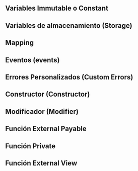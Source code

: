 ## Variables Immutable o Constant
## Variables de almacenamiento (Storage)
## Mapping
## Eventos (events)
## Errores Personalizados (Custom Errors)
## Constructor (Constructor)
## Modificador (Modifier)
## Función External Payable
## Función Private
## Función External View